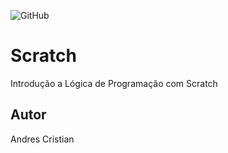 ![GitHub](https://img.shields.io/github/license/andrescristian/Scratch?style=flat-square)
# Scratch
Introdução a Lógica de Programação com Scratch
## Autor
Andres Cristian
